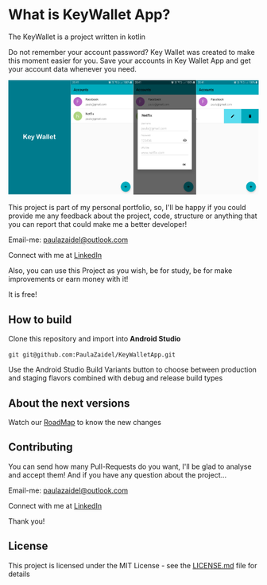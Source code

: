 # What is KeyWallet App?
The KeyWallet is a project written in kotlin

Do not remember your account password? Key Wallet was created to make this moment easier for you. Save your accounts in Key Wallet App and get your account data whenever you need.

![](https://github.com/PaulaZaidel/KeyWalletApp/blob/master/images/screens.png)

This project is part of my personal portfolio, so, I'll be happy if you could provide me any feedback about the project, code, structure or anything that you can report that could make me a better developer!

Email-me: paulazaidel@outlook.com

Connect with me at [LinkedIn](https://www.linkedin.com/in/paulazaidel/)

Also, you can use this Project as you wish, be for study, be for make improvements or earn money with it!

It is free!

## How to build
Clone this repository and import into **Android Studio**

`git git@github.com:PaulaZaidel/KeyWalletApp.git`

Use the Android Studio Build Variants button to choose between production and staging flavors combined with debug and release build types

## About the next versions
Watch our [RoadMap](https://github.com/PaulaZaidel/KeyWalletApp/wiki) to know the new changes

## Contributing
You can send how many Pull-Requests do you want, I'll be glad to analyse and accept them! And if you have any question about the project...

Email-me: paulazaidel@outlook.com

Connect with me at [LinkedIn](https://www.linkedin.com/in/paulazaidel/)

Thank you!

## License
This project is licensed under the MIT License - see the [LICENSE.md](https://github.com/PaulaZaidel/KeyWalletApp/blob/master/LICENSE) file for details
